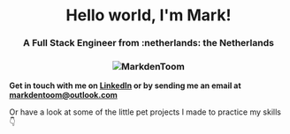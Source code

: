 <h1 align="center">Hello world, I'm Mark!</h1>
<h3 align="center">
  A Full Stack Engineer from :netherlands: the Netherlands
</h3>

<h3 align="center">
  <img src="https://komarev.com/ghpvc/?username=MarkdenToom&label=Profile%20views&color=0e75b6&style=flat" alt="MarkdenToom" />
</h3>

**Get in touch with me on [LinkedIn](https://www.linkedin.com/in/markdentoom/) or by sending me an email at markdentoom@outlook.com**

Or have a look at some of the little pet projects I made to practice my skills 👇
